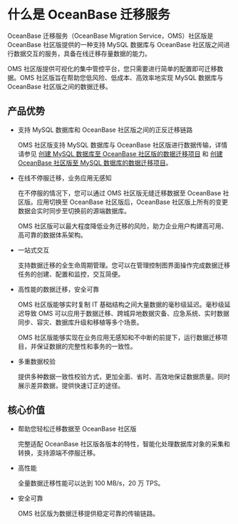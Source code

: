 # 什么是 OceanBase 迁移服务 

OceanBase 迁移服务（OceanBase Migration Service，OMS）社区版是 OceanBase 社区版提供的一种支持 MySQL 数据库与 OceanBase 社区版之间进行数据交互的服务，具备在线迁移存量数据的能力。

OMS 社区版提供可视化的集中管控平台，您只需要进行简单的配置即可迁移数据。OMS 社区版旨在帮助您低风险、低成本、高效率地实现 MySQL 数据库与 OceanBase 社区版之间的数据迁移。

## 产品优势 

* 支持 MySQL 数据库和 OceanBase 社区版之间的正反迁移链路

  OMS 社区版支持 MySQL 数据库与 OceanBase 社区版进行数据传输，详情请参见 [创建 MySQL 数据库至 OceanBase 社区版的数据迁移项目](../500.data-migration/300.create-a-data-migration-project/100.create-a-project-to-migrate-data-from-mysql-database-to-oceanbase-database.md) 和 [创建 OceanBase 社区版至 MySQL 数据库的数据迁移项目](../500.data-migration/300.create-a-data-migration-project/200.create-a-data-migration-project-from-oceanbase-database-to-mysql-database.md)。
  

* 在线不停服迁移，业务应用无感知

  在不停服的情况下，您可以通过 OMS 社区版无缝迁移数据至 OceanBase 社区版。应用切换至 OceanBase 社区版后，OceanBase 社区版上所有的变更数据会实时同步至切换前的源端数据库。

  OMS 社区版可以最大程度降低业务迁移的风险，助力企业用户构建高可用、高可靠的数据体系架构。
  

* 一站式交互

  支持数据迁移的全生命周期管理。您可以在管理控制图界面操作完成数据迁移任务的创建、配置和监控，交互简便。
  

* 高性能的数据迁移，安全可靠

  OMS 社区版能够实时复制 IT 基础结构之间大量数据的毫秒级延迟。毫秒级延迟导致 OMS 可以应用于数据迁移、跨城异地数据灾备、应急系统、实时数据同步、容灾、数据库升级和移植等多个场景。

  OMS 社区版能够实现在业务应用无感知和不中断的前提下，运行数据迁移项目，并保证数据的完整性和事务的一致性。
  

* 多重数据校验

  提供多种数据一致性校验方式，更加全面、省时、高效地保证数据质量。同时展示差异数据，提供快速订正的途径。
  




## 核心价值 

* 帮助您轻松迁移数据至 OceanBase 社区版

  完整适配 OceanBase 社区版各版本的特性，智能化处理数据库对象的采集和转换，支持源端不停服迁移。
  

* 高性能

  全量数据迁移性能可以达到 100 MB/s，20 万 TPS。
  

* 安全可靠

  OMS 社区版为数据迁移提供稳定可靠的传输链路。
  




